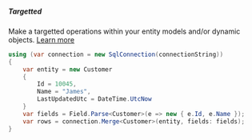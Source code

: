 <h5 class="center code-title">Targetted</h5>

Make a targetted operations within your entity models and/or dynamic objects. [Learn more](/feature/targettedoperations)

```csharp
using (var connection = new SqlConnection(connectionString))
{
    var entity = new Customer
    {
        Id = 10045,
        Name = "James",
        LastUpdatedUtc = DateTime.UtcNow
    }
    var fields = Field.Parse<Customer>(e => new { e.Id, e.Name });
    var rows = connection.Merge<Customer>(entity, fields: fields);
}
```

